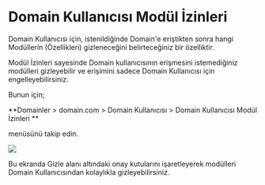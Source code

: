 # Domain Kullanıcısı Modül İzinleri

Domain Kullanıcısı için, istenildiğinde Domain'e eriştikten sonra hangi Modüllerin (Özellikleri) gizleneceğini belirteceğiniz bir özelliktir.

Modül İzinleri sayesinde Domain kullanıcısının erişmesini istemediğiniz modülleri gizleyebilir ve erişimini sadece Domain Kullanıcısı için engelleyebilirsiniz.

Bunun için;

**Domainler > domain.com > Domain Kullanıcısı > Domain Kullanıcısı Modül İzinleri **

menüsünü takip edin.

![](https://lh6.googleusercontent.com/yjoW6jPzPfAWJMTlOTavVM4xnFVdVUNfojHAlmRX5zHHXkgn-319VlruivAWkqGxcMR3By3pvRMzgW7i28DnxSEf0ekrq4mhHZ2GrjxEwfmPAzbARkiDOu2Nkr0yXC2tqw)

Bu ekranda Gizle alanı altındaki onay kutularını işaretleyerek modülleri Domain Kullanıcısından kolaylıkla gizleyebilirsiniz.